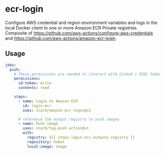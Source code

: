 # ecr-login

Configure AWS credential and region environment variables and logs in the local Docker client to one or more Amazon ECR Private registries. Composite of  https://github.com/aws-actions/configure-aws-credentials and https://github.com/aws-actions/amazon-ecr-login

## Usage

```yaml
jobs:
  push:
    # These permissions are needed to interact with GitHub's OIDC Token endpoint.
    permissions:
      id-token: write
      contents: read

    steps:
      - name: Login to Amazon ECR
        id: login-ecr
        uses: ncarb/amazon-ecr-login@v2

      # reference the output registry to push images
      - name: Push image
        uses: ncarb/tag-push-action@v1
        with:
          registry: ${{ steps.login-ecr.outputs.registry }}
          repository: hubot
          local-image: image
```